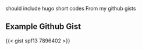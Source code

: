 should include hugo short codes
From my github gists

## Example Github Gist

{{< gist spf13 7896402 >}}
